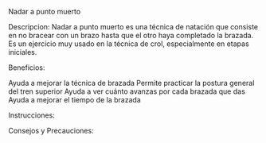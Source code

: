 Nadar a punto muerto

Descripcion:
Nadar a punto muerto es una técnica de natación que consiste en no bracear con un
brazo hasta que el otro haya completado la brazada. Es un ejercicio muy usado en la 
técnica de crol, especialmente en etapas iniciales. 


Beneficios: 

Ayuda a mejorar la técnica de brazada
Permite practicar la postura general del tren superior
Ayuda a ver cuánto avanzas por cada brazada que das
Ayuda a mejorar el tiempo de la brazada

Instrucciones:



Consejos y Precauciones:



